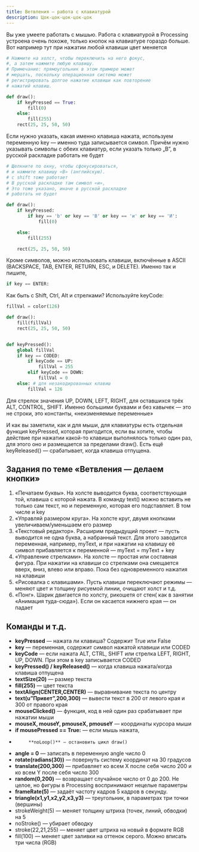 ```yaml
---
title: Ветвления — работа с клавиатурой
description: Цок-цок-цок-цок-цок
---
```

Вы уже умеете работать с мышью. Работа с клавиатурой в Processing устроена очень похоже, только кнопок на клавиатуре гораздо больше. Вот например тут при нажатии любой клавиши цвет меняется

```python
# Нажмите на холст, чтобы переключить на него фокус,
#, а затем нажмите любую клавишу.
# Примечание: прямоугольник в этом примере может
# мерцать, поскольку операционная система может
# регистрировать долгое нажатие клавиши как повторение
# нажатий клавиш.

def draw():
    if keyPressed == True: 
        fill(0)
    else:
        fill(255)
    rect(25, 25, 50, 50)

```
Если нужно указать, какая именно клавиша нажата, используем переменную key — именно туда записывается символ. Причём нужно указывать символы с обеих клавиатур, если указать только „B”, в русской раскладке работать не будет

```python
# Щелкните по окну, чтобы сфокусироваться,
# и нажмите клавишу «B» (английскую).
# с shift тоже работает
# В русской раскладке там символ «и»,
# Это тоже указано, иначе в русской раскладке
# работать не будет

def draw():
    if keyPressed:
        if key == 'b' or key == 'B' or key == 'и' or key == 'И':
            fill(0)

    else:
        fill(255)

    rect(25, 25, 50, 50)

```

Кроме символов, можно использовать клавиши, включённые в ASCII (BACKSPACE, TAB, ENTER, RETURN, ESC, и DELETE). Именно так и пишите,

```python
if key == ENTER:
```

Как быть с Shift, Ctrl, Alt и стрелками? Используйте keyCode:

```python
fillVal = color(126)

def draw():
    fill(fillVal)
    rect(25, 25, 50, 50)


def keyPressed():
    global fillVal
    if key == CODED:
        if keyCode == UP: 
            fillVal = 255
        elif keyCode == DOWN:
            fillVal = 0
    else: # для незакодированных клавиш
        fillVal = 126
```

Для стрелок значения UP, DOWN, LEFT, RIGHT, для оставшихся трёх ALT, CONTROL, SHIFT. Именно большими буквами и без кавычек — это не строки, это константы, «неизменяемые переменные»

И как вы заметили, как и для мыши, для клавиатуры есть отдельная функция keyPressed, которая пригодится, если вы хотите, чтобы действие при нажатии какой-то клавиши выполнялось только один раз, для этого оно и размещается за пределами draw(). Есть ещё keyReleased() — срабатывает, когда клавиша отпущена.

## Задания по теме «Ветвления — делаем кнопки»

1. «Печатаем буквы». На холсте выводится буква, соответствующая той, клавиша с которой нажата. В команду text() можно вставить не только сам текст, но и переменную, которая его подставляет. В том числе и key
2. «Управляй размером круга». На холсте круг, двумя кнопками увеличиваем/уменьшаем его размер
3. «Текстовый редактор». Расширим предыдущий проект — пусть выводится не одна буква, а набранный текст. Для этого заводится переменная, например, myText, и при нажатии на клавишу её символ прибавляется к переменной — myText = myText + key
4. «Управление стрелками». На холсте — простая или составная фигура. При нажатии на клавиши со стрелками она смещается вверх, вниз, влево или вправо. Пока без одновременного нажатия на клавиши
5. «Рисовалка с клавишами». Пусть клавиши переключают режимы — меняют цвет и толщину рисуемой линии, очищают холст и т.д.
6. «Понг». Шарик двигается по холсту, рикошетя от стен( как в занятии «Анимация туда-сюда»). Если он касается нижнего края — он падает

## Команды и т.д.

- **keyPressed** — нажата ли клавиша? Содержит True или False
- **key** — переменная, содержит символ нажатой клавиши или CODED
- **keyCode** —  если нажата ALT, CTRL, SHIFT или стрелка LEFT, RIGHT, UP, DOWN. При этом в key записывается CODED
- **keyPressed() / keyReleased()** — когда клавиша нажата/когда клавиша отпущена
- **textSize(20)** — размер текста
- **fill(255)** — цвет текста
- **textAlign(CENTER,CENTER)** — выравнивание текста по центру
- **text(u”Привет”,200,300)** — вывести текст в 200 от левого края и 300 от правого края
- **mouseClicked()** — функция, код в ней один раз срабатывает при нажатии мыши
- **mouseX, mouseY, pmouseX, pmouseY** — координаты курсора мыши
- **if mousePressed == True:** — если мышь нажата,
-          **noLoop()** — остановить цикл draw()
- **angle = 0** — записать в переменную angle число 0
- **rotate(radians(30))** — повернуть систему координат на 30 градусов
- **translate(200,300)** — прибавляет ко всем X после себя число 200 и ко всем Y после себя число 300
- **random(0,200)** — возвращает случайное число от 0 до 200. Не целое, но фигуры в Processing воспринимают нецелые параметры
- **frameRate(5)** — задаёт частоту кадров 5 кадров в секунду.
- **triangle(x1,y1,x2,y2,x3,y3)** — треугольник, в параметрах три точки (вершины)
- strokeWeight(5) — меняет толщину штриха (точек, линий, обводки) на 5
- noStroke() — убирает обводку
- stroke(22,21,255) — меняет цвет штриха на новый в формате RGB
- fill(100) — меняет цвет заливки на оттенок серого. Можно вписать три числа (RGB)


